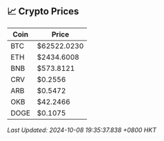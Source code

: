 ## 📈 Crypto Prices

| Coin | Price |
| ---- | ----- |
| BTC | $62522.0230 |
| ETH | $2434.6008 |
| BNB | $573.8121 |
| CRV | $0.2556 |
| ARB | $0.5472 |
| OKB | $42.2466 |
| DOGE | $0.1075 |

_Last Updated: 2024-10-08 19:35:37.838 +0800 HKT_